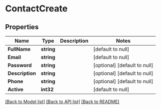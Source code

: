# ContactCreate

## Properties
Name | Type | Description | Notes
------------ | ------------- | ------------- | -------------
**FullName** | **string** |  | [default to null]
**Email** | **string** |  | [default to null]
**Password** | **string** |  | [optional] [default to null]
**Description** | **string** |  | [optional] [default to null]
**Phone** | **string** |  | [optional] [default to null]
**Active** | **int32** |  | [default to null]

[[Back to Model list]](../README.md#documentation-for-models) [[Back to API list]](../README.md#documentation-for-api-endpoints) [[Back to README]](../README.md)


